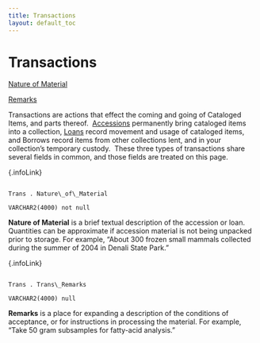 ```yaml
---
title: Transactions
layout: default_toc
---
```


# Transactions

<div class="anchors">

[Nature of Material](#nature_of_material)

[Remarks](#remarks)

</div>

Transactions are actions that effect the coming and going of Cataloged
Items, and parts thereof. 
[Accessions](http://arctosdb.org/documentation/accession/ "Accessions")
permanently bring cataloged items into a collection,
[Loans](http://arctosdb.org/documentation/loans/ "Loans") record
movement and usage of cataloged items, and Borrows record items from
other collections lent, and in your collection’s temporary custody. 
These three types of transactions share several fields in common, and
those fields are treated on this page.

[](){.infoLink}

```

Trans . Nature\_of\_Material

VARCHAR2(4000) not null

```

**Nature of Material** is a brief textual description of the accession
or loan. Quantities can be approximate if accession material is not
being unpacked prior to storage. For example, “About 300 frozen small
mammals collected during the summer of 2004 in Denali State Park.”

[](){.infoLink}

```

Trans . Trans\_Remarks

VARCHAR2(4000) null

```

**Remarks** is a place for expanding a description of the conditions of
acceptance, or for instructions in processing the material. For example,
“Take 50 gram subsamples for fatty-acid analysis.”
